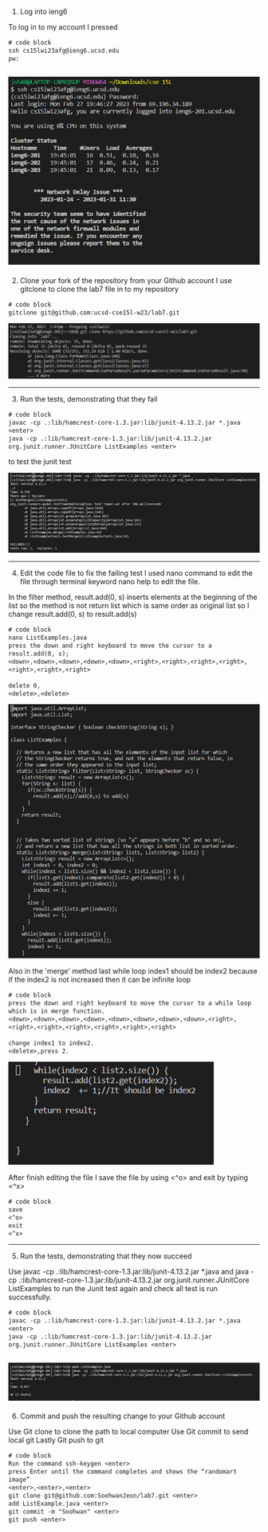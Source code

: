 1. Log into ieng6

To log in to my account I pressed 
```
# code block
ssh cs15lwi23afg@ieng6.ucsd.edu
pw:
```

![Image](1.png)
----------------------------------------------------------------------------------------------------------------------------
2. Clone your fork of the repository from your Github account
I use gitclone to clone the lab7 file in to my repository

```
# code block
gitclone git@github.com:ucsd-cse15l-w23/lab7.git
```

![Image](6.png)

----------------------------------------------------------------------------------------------------------------------------
3. Run the tests, demonstrating that they fail

```
# code block
javac -cp .:lib/hamcrest-core-1.3.jar:lib/junit-4.13.2.jar *.java <enter>
java -cp .:lib/hamcrest-core-1.3.jar:lib/junit-4.13.2.jar org.junit.runner.JUnitCore ListExamples <enter>
```

to test the junit test

![Image](2.png)

----------------------------------------------------------------------------------------------------------------------------
4. Edit the code file to fix the failing test
I used nano command to edit the file through terminal 
keyword nano help to edit the file.

In the filter method, result.add(0, s) inserts elements at the beginning of the list so 
the method is not return list which is same order as original list so I change result.add(0, s)
to result.add(s) 
```
# code block
nano ListExamples.java 
press the down and right keyboard to move the cursor to a result.add(0, s);
<down>,<down>,<down>,<down>,<down>,<right>,<right>,<right>,<right>,<right>,<right>,<right>

delete 0, 
<delete>,<delete>

```

![Image](3.png)

Also in the 'merge' method last while loop index1 should be index2 because 
if the index2 is not increased then it can be infinite loop

```
# code block
press the down and right keyboard to move the cursor to a while loop which is in merge function.
<down>,<down>,<down>,<down>,<down>,<down>,<down>,<down>,<right>,<right>,<right>,<right>,<right>,<right>,<right>

change index1 to index2.
<delete>,press 2.

```

![Image](4.png)

After finish editing the file I save the file by using <^o> and exit by typing <^x>
```
# code block
save 
<^o>
exit
<^x>
```

----------------------------------------------------------------------------------------------------------------------------
5. Run the tests, demonstrating that they now succeed


Use javac -cp .:lib/hamcrest-core-1.3.jar:lib/junit-4.13.2.jar *.java
and java -cp .:lib/hamcrest-core-1.3.jar:lib/junit-4.13.2.jar org.junit.runner.JUnitCore ListExamples 
to run the Junit test again and check all test is run successfully.

```
# code block
javac -cp .:lib/hamcrest-core-1.3.jar:lib/junit-4.13.2.jar *.java <enter>
java -cp .:lib/hamcrest-core-1.3.jar:lib/junit-4.13.2.jar org.junit.runner.JUnitCore ListExamples <enter>
```

![Image](5.png)
------------------------------------------------------------------------------------------------------------------------------
6. Commit and push the resulting change to your Github account 

Use Git clone to clone the path to local computer
Use Git commit to send local git
Lastly Git push to git 
```
# code block
Run the command ssh-keygen <enter>
press Enter until the command completes and shows the “randomart image”
<enter>,<enter>,<enter>
git clone git@github.com:SoohwanJeon/lab7.git <enter>
add ListExample.java <enter>
git commit -m "Soohwan" <enter>
git push <enter>
```






